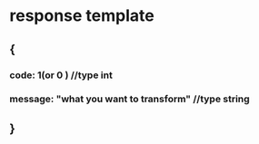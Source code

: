 #                  response template



## {

### code: 1(or 0 )                                                       //type int

### message: "what you want to transform"   //type string

## }

